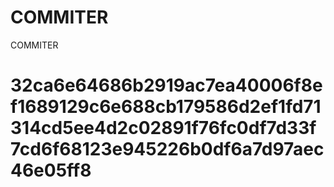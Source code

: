 # COMMITER
COMMITER






# 32ca6e64686b2919ac7ea40006f8ef1689129c6e688cb179586d2ef1fd71314cd5ee4d2c02891f76fc0df7d33f7cd6f68123e945226b0df6a7d97aec46e05ff8
